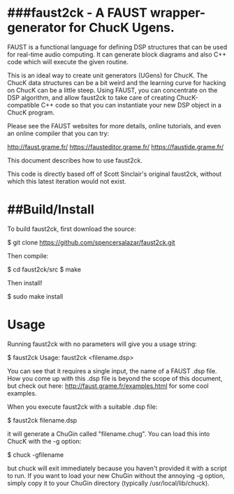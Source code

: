 ###faust2ck - A FAUST wrapper-generator for ChucK Ugens.
========

FAUST is a functional language for defining DSP structures that can be
used for real-time audio computing.  It can generate block diagrams
and also C++ code which will execute the given routine.

This is an ideal way to create unit generators (UGens) for ChucK.  The
ChucK data structures can be a bit weird and the learning curve for
hacking on ChucK can be a little steep.  Using FAUST, you can
concentrate on the DSP algorithm, and allow faust2ck to take care of
creating ChucK-compatible C++ code so that you can instantiate your
new DSP object in a ChucK program.

Please see the FAUST websites for more details, online tutorials, and
even an online compiler that you can try:

http://faust.grame.fr/
https://fausteditor.grame.fr/
https://faustide.grame.fr/

This document describes how to use faust2ck.

This code is directly based off of Scott Sinclair's original faust2ck, 
without which this latest iteration would not exist.

##Build/Install
=============

To build faust2ck, first download the source:

$ git clone https://github.com/spencersalazar/faust2ck.git

Then compile:

$ cd faust2ck/src
$ make

Then install!

$ sudo make install

Usage
=====

Running faust2ck with no parameters will give you a usage string:

$ faust2ck 
Usage: faust2ck <filename.dsp>

You can see that it requires a single input, the name of a FAUST .dsp file.
How you come up with this .dsp file is beyond the scope of this document, 
but check out here: http://faust.grame.fr/examples.html for some 
cool examples.

When you execute faust2ck with a suitable .dsp file:

$ faust2ck filename.dsp

it will generate a ChuGin called "filename.chug". You can load this into ChucK
with the -g option:

$ chuck -gfilename

but chuck will exit immediately because you haven't provided it with a script
to run. If you want to load your new ChuGin without the annoying -g option, 
simply copy it to your ChuGin directory (typically /usr/local/lib/chuck). 




